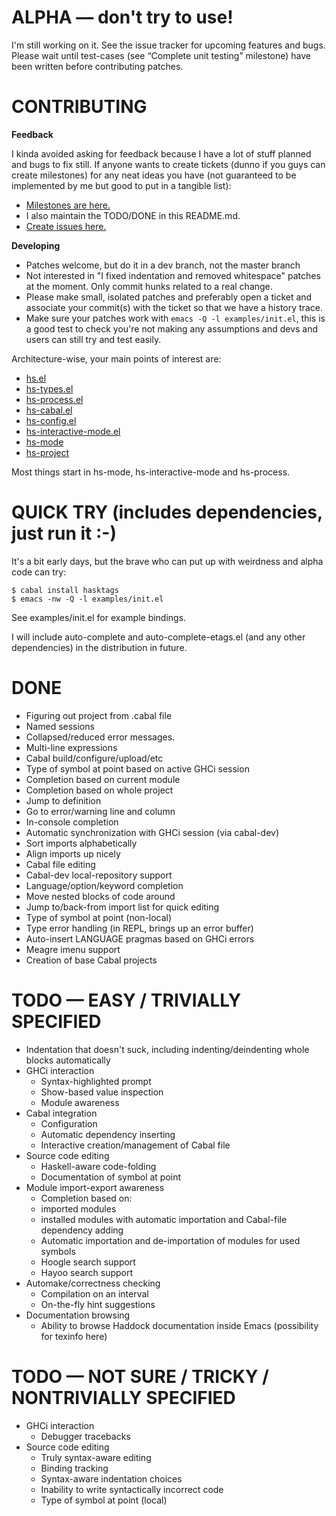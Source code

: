 # ALPHA — don't try to use!

I'm still working on it. See the issue tracker for upcoming features
and bugs. Please wait until test-cases (see “Complete unit testing”
milestone) have been written before contributing patches.

# CONTRIBUTING

**Feedback**

I kinda avoided asking for feedback because I have a lot of stuff
planned and bugs to fix still. If anyone wants to create tickets
(dunno if you guys can create milestones) for any neat ideas you have
(not guaranteed to be implemented by me but good to put in a tangible
list):

* [Milestones are here.](https://github.com/chrisdone/haskell-emacs/issues/milestones)
* I also maintain the TODO/DONE in this README.md.
* [Create issues here.](https://github.com/chrisdone/haskell-emacs/issues)

**Developing**

* Patches welcome, but do it in a dev branch, not the master branch
* Not interested in "I fixed indentation and removed whitespace" patches at
  the moment. Only commit hunks related to a real change.
* Please make small, isolated patches and preferably open a
  ticket and associate your commit(s) with the ticket so that we have
  a history trace.
* Make sure your patches work with `emacs -Q -l examples/init.el`,
  this is a good test to check you're not making any assumptions and
  devs and users can still try and test easily.

Architecture-wise, your main points of interest are:

* [hs.el](https://github.com/chrisdone/haskell-emacs/blob/master/src/hs.el)
* [hs-types.el](https://github.com/chrisdone/haskell-emacs/blob/master/src/hs-types.el)
* [hs-process.el](https://github.com/chrisdone/haskell-emacs/blob/master/src/hs-process.el)
* [hs-cabal.el](https://github.com/chrisdone/haskell-emacs/blob/master/src/hs-cabal.el)
* [hs-config.el](https://github.com/chrisdone/haskell-emacs/blob/master/src/hs-config.el)
* [hs-interactive-mode.el](https://github.com/chrisdone/haskell-emacs/blob/master/src/hs-interactive-mode.el)
* [hs-mode](https://github.com/chrisdone/haskell-emacs/blob/master/src/hs-mode.el)
* [hs-project](https://github.com/chrisdone/haskell-emacs/blob/master/src/hs-project.el)

Most things start in hs-mode, hs-interactive-mode and hs-process.

# QUICK TRY (includes dependencies, just run it :-)

It's a bit early days, but the brave who can put up with weirdness and alpha code can try:

    $ cabal install hasktags
    $ emacs -nw -Q -l examples/init.el

See examples/init.el for example bindings.

I will include auto-complete and auto-complete-etags.el (and any other
dependencies) in the distribution in future.

# DONE

* Figuring out project from .cabal file
* Named sessions
* Collapsed/reduced error messages.
* Multi-line expressions
* Cabal build/configure/upload/etc
* Type of symbol at point based on active GHCi session
* Completion based on current module
* Completion based on whole project
* Jump to definition
* Go to error/warning line and column
* In-console completion
* Automatic synchronization with GHCi session (via cabal-dev)
* Sort imports alphabetically
* Align imports up nicely
* Cabal file editing
* Cabal-dev local-repository support
* Language/option/keyword completion
* Move nested blocks of code around
* Jump to/back-from import list for quick editing
* Type of symbol at point (non-local)
* Type error handling (in REPL, brings up an error buffer)
* Auto-insert LANGUAGE pragmas based on GHCi errors
* Meagre imenu support
* Creation of base Cabal projects

# TODO — EASY / TRIVIALLY SPECIFIED

* Indentation that doesn't suck, including indenting/deindenting whole blocks automatically
* GHCi interaction
  * Syntax-highlighted prompt
  * Show-based value inspection
  * Module awareness
* Cabal integration
  * Configuration
  * Automatic dependency inserting
  * Interactive creation/management of Cabal file
* Source code editing
  * Haskell-aware code-folding
  * Documentation of symbol at point
* Module import-export awareness
  * Completion based on:
   * imported modules
   * installed modules with automatic importation and Cabal-file dependency adding
  * Automatic importation and de-importation of modules for used symbols
  * Hoogle search support
  * Hayoo search support
* Automake/correctness checking
  * Compilation on an interval
  * On-the-fly hint suggestions
* Documentation browsing
  * Ability to browse Haddock documentation inside Emacs (possibility for texinfo here)

# TODO — NOT SURE / TRICKY / NONTRIVIALLY SPECIFIED

* GHCi interaction
  * Debugger tracebacks
* Source code editing
  * Truly syntax-aware editing
  * Binding tracking
  * Syntax-aware indentation choices
  * Inability to write syntactically incorrect code
  * Type of symbol at point (local)
